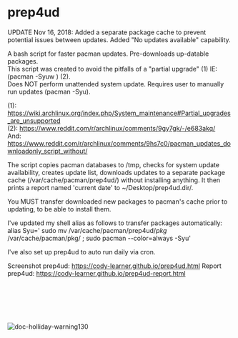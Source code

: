 # prep4ud<br>

UPDATE Nov 16, 2018: Added a separate package cache to prevent potential issues between updates. Added "No updates available" capability.

A bash script for faster pacman updates. Pre-downloads up-datable packages. <br>
This script was created to avoid the pitfalls of a "partial upgrade" (1) IE: (pacman -Syuw ) (2). <br>
Does NOT perform unattended system update. Requires user to manually run updates (pacman -Syu). <br>

(1): https://wiki.archlinux.org/index.php/System_maintenance#Partial_upgrades_are_unsupported <br>
(2): https://www.reddit.com/r/archlinux/comments/9gy7gk/-/e683akq/ <br>
And: https://www.reddit.com/r/archlinux/comments/9hs7c0/pacman_updates_downloadonly_script_without/ <br>
 
The script copies pacman databases to /tmp, checks for system update availability, creates update list, downloads updates to a separate package cache (/var/cache/pacman/prep4ud/) without installing anything. It then prints a report named 'current date' to ~/Desktop/prep4ud.dir/. 

You MUST transfer downloaded new packages to pacman's cache prior to updating, to be able to install them. <br>

I've updated my shell alias as follows to transfer packages automatically: <br>
alias Syu=' sudo mv /var/cache/pacman/prep4ud/*pkg* /var/cache/pacman/pkg/ ; sudo pacman --color=always -Syu' <br>

I've also set up prep4ud to auto run daily via cron.

Screenshot prep4ud: https://cody-learner.github.io/prep4ud.html
Report prep4ud: https://cody-learner.github.io/prep4ud-report.html
<br>
<br>
<br>
<br>
<br>
<br>
<br>
![doc-holliday-warning130](https://user-images.githubusercontent.com/36802396/46517446-22060d80-c824-11e8-8c2d-9de5d900c938.png)
